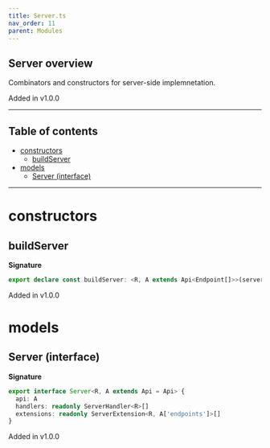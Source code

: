 ```yaml
---
title: Server.ts
nav_order: 11
parent: Modules
---
```


## Server overview

Combinators and constructors for server-side implemnetation.

Added in v1.0.0

---

<h2 class="text-delta">Table of contents</h2>

- [constructors](#constructors)
  - [buildServer](#buildserver)
- [models](#models)
  - [Server (interface)](#server-interface)

---

# constructors

## buildServer

**Signature**

```ts
export declare const buildServer: <R, A extends Api<Endpoint[]>>(serverBuilder: ServerBuilder<R, [], A>) => Server<R, A>
```

Added in v1.0.0

# models

## Server (interface)

**Signature**

```ts
export interface Server<R, A extends Api = Api> {
  api: A
  handlers: readonly ServerHandler<R>[]
  extensions: readonly ServerExtension<R, A['endpoints']>[]
}
```

Added in v1.0.0
